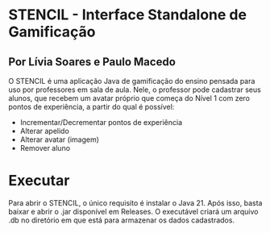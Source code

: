 # STENCIL - Interface Standalone de Gamificação

## Por Lívia Soares e Paulo Macedo

O STENCIL é uma aplicação Java de gamificação do ensino pensada para uso por professores em sala de aula. Nele, o professor pode cadastrar seus alunos, que recebem um avatar próprio que começa do Nível 1 com zero pontos de experiência, a partir do qual é possível:

- Incrementar/Decrementar pontos de experiência
- Alterar apelido
- Alterar avatar (imagem)
- Remover aluno

# Executar

Para abrir o STENCIL, o único requisito é instalar o Java 21. Após isso, basta baixar e abrir o .jar disponível em Releases. O executável criará um arquivo .db no diretório em que está para armazenar os dados cadastrados.
